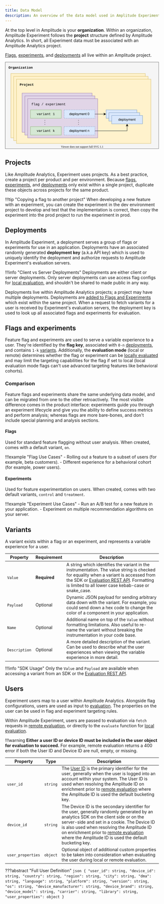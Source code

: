 ```yaml
---
title: Data Model
description: An overview of the data model used in Amplitude Experiment.
---
```


At the top level in Amplitude is your **organization**. Within an organization, Amplitude Experiment follows the **project** structure defined by Amplitude Analytics. In short, all Experiment data must be associated with an Amplitude Analytics project.

[Flags](#flags-and-experiments), [experiments](#flags-and-experiments), and [deployments](#deployments) all live within an Amplitude project.
<br />

![Data model diagram](../../assets/images/experiment/data-model.drawio.svg)

## Projects

Like Amplitude Analytics, Experiment uses projects. As a best practice, create a project per product and per environment. Because [flags](#flags-and-experiments), [experiments](#flags-and-experiments), and [deployments](#deployments) only exist within a single project, duplicate these objects across projects for the same product.

!!!tip "Copying a flag to another project"
    When developing a new feature with an experiment, you can create the experiment in the dev environment project to develop and test that the implementation is correct, then copy the experiment into the prod project to run the experiment in prod.

## Deployments

In Amplitude Experiment, a deployment serves a group of flags or experiments for use in an application. Deployments have an associated randomly generated **deployment key** (a.k.a API key) which is used to uniquely identify the deployment and authorize requests to Amplitude Experiment's evaluation servers. 

!!!info "Client vs Server Deployments"
    Deployments are either client or server deployments. Only server deployments can use access flag configs for [local evaluation](./evaluation/local-evaluation.md), and shouldn't be shared to made public in any way.

Deployments live within Amplitude Analytics projects; a project may have multiple deployments. Deployments are [added to Flags and Experiments](../guides/getting-started/create-a-flag.md#add-a-deployment) which exist within the same project. When a request to fetch variants for a user is received by Experiment's evaluation servers, the deployment key is used to look up all associated flags and experiments for evaluation.

## Flags and experiments

Feature flag and experiments are used to serve a variable experience to a user. They're identified by the **flag key**, associated with `0-n` [deployments](#deployments), and contains `1-k` [variants](#variants). Additionally, the **evaluation mode** (local or remote) determines whether the flag or experiment can be [locally evaluated](evaluation/local-evaluation.md) and may limit the targeting capabilities for the flag if set to local (local evaluation mode flags can't use advanced targeting features like behavioral cohorts).

### Comparison

Feature flags and experiments share the same underlying data model, and can be migrated from one to the other retroactively. The most visible difference comes in the product interface: experiments guide you through an experiment lifecycle and give you the ability to define success metrics and perform analysis; whereas flags are more bare-bones, and don't include special planning and analysis sections.

#### Flags

Used for standard feature flagging without user analysis. When created, comes with a default variant, `on`.

!!!example "Flag Use Cases"
    - Rolling out a feature to a subset of users (for example, beta customers).
    - Different experience for a behavioral cohort (for example, power users).

#### Experiments

Used for feature experimentation on users. When created, comes with two default variants, `control` and `treatment`.

!!!example "Experiment Use Cases"
    - Run an A/B test for a new feature in your application.
    - Experiment on multiple recommendation algorithms on your server.

## Variants

A variant exists within a flag or an experiment, and represents a variable experience for a user.

|<div class='med-column'> Property </div>| Requirement | Description |
| --- | --- | --- |
| `Value` | **Required** | A string which identifies the variant in the instrumentation. The value string is checked for equality when a variant is accessed from the SDK or [Evaluation REST API](../apis/evaluation-api.md). Formatting is limited to all lower case kebab-case or snake_case. |
| `Payload` | Optional | Dynamic JSON payload for sending arbitrary data down with the variant. For example, you could send down a hex code to change the color of a component in your application. |
| `Name` | Optional | Additional name on top of the `Value` without formatting limitations. Also useful to re-name the variant without breaking the instrumentation in your code base. |
| `Description` | Optional | A more detailed description of the variant. Can be used to describe what the user experiences when viewing the variable experience in more detail. |

!!!info "SDK Usage"
    Only the `Value` and `Payload` are available when accessing a variant from an SDK or the [Evaluation REST API](../apis/evaluation-api.md).

## Users

Experiment users map to a user within Amplitude Analytics. Alongside flag configurations, users are used as input to [evaluation](evaluation/implementation.md). The properties on the user can be used in flag and experiment targeting rules.

Within Amplitude Experiment, users are passed to evaluation via `fetch` requests in [remote evaluation](evaluation/remote-evaluation.md), or directly to the `evaluate` function for [local evaluation](evaluation/local-evaluation.md).

!!!warning
    **Either a user ID or device ID must be included in the user object for evaluation to succeed.** For example, remote evaluation returns a 400 error if both the User ID and Device ID are null, empty, or missing.

| <div class='med-big-column'> Property </div> | Type | Description |
| --- | --- | --- |
| `user_id` | `string` | The [User ID](https://help.amplitude.com/hc/en-us/articles/206404628-Step-2-Identifying-your-users#h_533ee533-f04d-49d3-873f-5836945f43a6) is the primary identifier for the user, generally when the user is logged into an account within your system. The User ID is used when resolving the Amplitude ID on enrichment  prior to [remote evaluation](evaluation/remote-evaluation.md) where the Amplitude ID is used the default bucketing key. |
| `device_id` | `string` | The Device ID is the secondary identifier for the user, generally randomly generated by an analytics SDK on the client side or on the server-side and set in a cookie. The Device ID is also used when resolving the Amplitude ID on enrichment prior to [remote evaluation](evaluation/remote-evaluation.md) where the Amplitude ID is used the default bucketing key. |
| `user_properties` | `object` | Optional object of additional custom properties to be taken into consideration when evaluating the user during local or remote evaluation.  |

???abstract "Full User Definition"
    ```json
    {
        "user_id": string,
        "device_id": string,
        "country": string,
        "region": string,
        "city": string,
        "dma": string,
        "language": string,
        "platform": string,
        "version": string,
        "os": string,
        "device_manufacturer": string,
        "device_brand": string,
        "device_model": string,
        "carrier": string,
        "library": string,
        "user_properties": object
    }
    ```